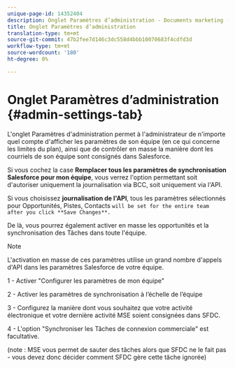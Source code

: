 ```yaml
---
unique-page-id: 14352404
description: Onglet Paramètres d’administration - Documents marketing - Documentation du produit
title: Onglet Paramètres d’administration
translation-type: tm+mt
source-git-commit: 47b2fee7d146c3dc558d4bbb10070683f4cdfd3d
workflow-type: tm+mt
source-wordcount: '180'
ht-degree: 0%

---
```



# Onglet Paramètres d’administration {#admin-settings-tab}

L&#39;onglet Paramètres d&#39;administration permet à l&#39;administrateur de n&#39;importe quel compte d&#39;afficher les paramètres de son équipe (en ce qui concerne les limites du plan), ainsi que de contrôler en masse la manière dont les courriels de son équipe sont consignés dans Salesforce.

Si vous cochez la case **Remplacer tous les paramètres de synchronisation Salesforce pour mon équipe**, vous verrez l&#39;option permettant soit d&#39;autoriser uniquement la journalisation via BCC, soit uniquement via l&#39;API.

Si vous choisissez **journalisation de l&#39;API**, tous les paramètres sélectionnés pour Opportunités, Pistes, Contacts `will be set for the entire team after you click **Save Changes**.`

De là, vous pourrez également activer en masse les opportunités et la synchronisation des Tâches dans toute l&#39;équipe.

>[!NOTE]
>
>L&#39;activation en masse de ces paramètres utilise un grand nombre d&#39;appels d&#39;API dans les paramètres Salesforce de votre équipe.

1 - Activer &quot;Configurer les paramètres de mon équipe&quot;

2 - Activer les paramètres de synchronisation à l’échelle de l’équipe

3 - Configurez la manière dont vous souhaitez que votre activité électronique et votre dernière activité MSE soient consignées dans SFDC.

4 - L&#39;option &quot;Synchroniser les Tâches de connexion commerciale&quot; est facultative.

(note : MSE vous permet de sauter des tâches alors que SFDC ne le fait pas - vous devez donc décider comment SFDC gère cette tâche ignorée)
